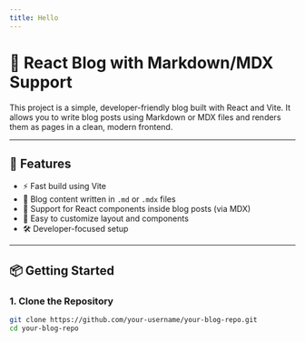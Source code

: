 ```yaml
---
title: Hello
---
```


# 📝 React Blog with Markdown/MDX Support

This project is a simple, developer-friendly blog built with React and Vite. It allows you to write blog posts using Markdown or MDX files and renders them as pages in a clean, modern frontend.

---

## 🚀 Features

- ⚡ Fast build using Vite
- 📝 Blog content written in `.md` or `.mdx` files
- 🧱 Support for React components inside blog posts (via MDX)
- 🎨 Easy to customize layout and components
- 🛠️ Developer-focused setup

---

## 📦 Getting Started

### 1. Clone the Repository

```bash
git clone https://github.com/your-username/your-blog-repo.git
cd your-blog-repo
